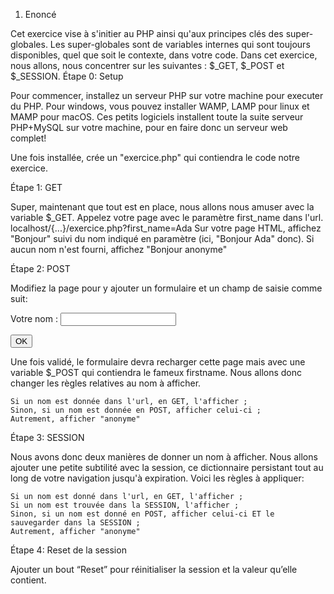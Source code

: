 1. Enoncé

Cet exercice vise à s'initier au PHP ainsi qu'aux principes clés des super-globales. Les super-globales sont de variables internes qui sont toujours disponibles, quel que soit le contexte, dans votre code. Dans cet exercice, nous allons, nous concentrer sur les suivantes : $_GET, $_POST et $_SESSION.
Étape 0: Setup

Pour commencer, installez un serveur PHP sur votre machine pour executer du PHP. Pour windows, vous pouvez installer WAMP, LAMP pour linux et MAMP pour macOS. Ces petits logiciels installent toute la suite serveur PHP+MySQL sur votre machine, pour en faire donc un serveur web complet!

Une fois installée, crée un "exercice.php" qui contiendra le code notre exercice.

Étape 1: GET

Super, maintenant que tout est en place, nous allons nous amuser avec la variable $_GET. Appelez votre page avec le paramètre first_name dans l'url. localhost/{...}/exercice.php?first_name=Ada Sur votre page HTML, affichez "Bonjour" suivi du nom indiqué en paramètre (ici, "Bonjour Ada" donc). Si aucun nom n'est fourni, affichez "Bonjour anonyme"




Étape 2: POST

Modifiez la page pour y ajouter un formulaire et un champ de saisie comme suit:

<form action="exercice.php" method="post">
 <p>Votre nom : <input type="text" name="first_name" /></p>
 <p><input type="submit" value="OK"></p>
</form>

Une fois validé, le formulaire devra recharger cette page mais avec une variable $_POST qui contiendra le fameux firstname. Nous allons donc changer les règles relatives au nom à afficher.

    Si un nom est donnée dans l'url, en GET, l'afficher ;
    Sinon, si un nom est donnée en POST, afficher celui-ci ;
    Autrement, afficher "anonyme"

Étape 3: SESSION

Nous avons donc deux manières de donner un nom à afficher. Nous allons ajouter une petite subtilité avec la session, ce dictionnaire persistant tout au long de votre navigation jusqu'à expiration. Voici les règles à appliquer:

    Si un nom est donné dans l'url, en GET, l'afficher ;
    Si un nom est trouvée dans la SESSION, l'afficher ;
    Sinon, si un nom est donné en POST, afficher celui-ci ET le sauvegarder dans la SESSION ;
    Autrement, afficher "anonyme"

Étape 4: Reset de la session

Ajouter un bout “Reset” pour réinitialiser la session et la valeur qu’elle contient.
